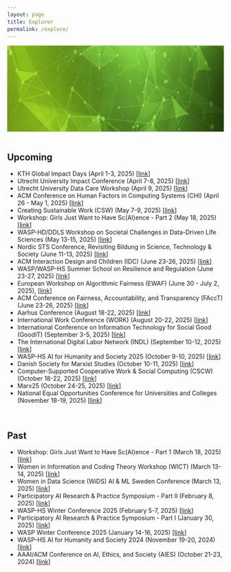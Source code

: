 ```yaml
---
layout: page
title: Explorer
permalink: /explore/
---
```

<center><img src="/images/header-bg.jpg" width="1000" height="200" align="center"></center>

<br>

## Upcoming
* KTH Global Impact Days (April 1-3, 2025) [[link](https://www.kth.se/en/om/internationellt/about/impact-days?utm_medium=email&utm_source=Ungapped&utm_campaign=EECS+News%3a+pEECS+%234+2025+&)]
* Utrecht University Impact Conference (April 7-8, 2025) [[link](https://impact.dataschool.nl)]
* Utrecht University Data Care Workshop (April 9, 2025) [[link](https://www.uu.nl/en/events/data-care-workshop-i-gender-responsive-strategies-for-equitable-ai-futures)]
* ACM Conference on Human Factors in Computing Systems (CHI) (April 26 - May 1, 2025) [[link](https://chi2025.acm.org/)]
* Creating Sustainable Work (CSW) (May 7-9, 2025) [[link](https://ki.se/en/imm/csw2025)]
* Workshop: Girls Just Want to Have Sc(AI)ence - Part 2 (May 18, 2025) [[link](https://www.ai.lu.se/girlscAIence/2025-05-08)]
* WASP-HD/DDLS Workshop on Societal Challenges in Data-Driven Life Sciences (May 13-15, 2025) [[link](https://www.lyyti.fi/p/Sandpit_wokshop_2025/en)]
* Nordic STS Conference, Revisiting Bildung in Science, Technology & Society (June 11-13, 2025) [[link](https://sites.google.com/dsv.su.se/revisiting-bildung-/home)]
* ACM Interaction Design and Children (IDC) (June 23-26, 2025) [[link](https://idc.acm.org/2025/)]
* WASP/WASP-HS Summer School on Resilience and Regulation (June 23-27, 2025) [[link](https://wasp-sweden.org/event/joint-summer-school-on-resilience-and-regulation/)]
* European Workshop on Algorithmic Fairness (EWAF) (June 30 - July 2, 2025), [[link](https://2025.ewaf.org/home)]
* ACM Conference on Fairness, Accountability, and Transparency (FAccT) (June 23-26, 2025) [[link](https://facctconference.org/)]
* Aarhus Conference (August 18-22, 2025) [[link](https://aarhus2025.org/)]
* International Work Conference (WORK) (August 20-22, 2025) [[link](https://work2025.fi/)]
* International Conference on Information Technology for Social Good (GoodIT) (September 3-5, 2025) [[link](https://goodit2025.idlab.uantwerpen.be/)]
* The International Digital Labor Network (INDL) (September 10-12, 2025) [[link](https://www.indl.network/indl-8/)]
* WASP-HS AI for Humanity and Society 2025 (October 9-10, 2025) [[link](https://wasp-hs.org/event/ai-for-humanity-and-society-2025-the-great-transformaition/)]
* Danish Society for Marxist Studies (October 10-11, 2025) [[link](https://marxistiskestudier.com/2025/03/06/call-for-abstracts-10th-annual-conference/)]
* Computer-Supported Cooperative Work & Social Computing (CSCW) (October 18-22, 2025) [[link](https://cscw.acm.org/2025/)]
* Marx25 (October 24-25, 2025) [[link](https://www.cmsmarx.org/marx25/)]
* National Equal Opportunities Conference for Universities and Colleges (November 18-19, 2025) [[link](https://www.likavillkor2025.se/)]

<br>

## Past
* Workshop: Girls Just Want to Have Sc(AI)ence - Part 1 (March 18, 2025) [[link](https://www.ai.lu.se/girlscaience/2025-03-18)]
* Women in Information and Coding Theory Workshop (WICT) (March 13-14, 2025) [[link](https://sites.google.com/view/onurgunlu/research/activities/2025-women-in-information-and-coding-theory-workshop)]
* Women in Data Science (WiDS) AI & ML Sweden Conference (March 13, 2025) [[link](https://wids.confetti.events/wids2025/)]
* Participatory AI Research & Practice Symposium - Part II (February 8, 2025) [[link](https://pairs25.notion.site/Agenda-8th-Feb-17a260e24e1a8092b9e4ebe332807534)]
* WASP-HS Winter Conference 2025 (February 5-7, 2025) [[link](https://wasp-hs.org/event/winter-conference-2025/)]
* Participatory AI Research & Practice Symposium - Part I (January 30, 2025) [[link](https://pairs25.notion.site/Online-Session-Participatory-AI-Research-Practice-Symposium-30th-Jan-177260e24e1a80efb319edc2dd156784)]
* WASP Winter Conference 2025 (January 14-16, 2025) [[link](https://internal.wasp-sweden.org/wasp-winter-conference-14-16-january-2025/)]
* WASP-HS AI for Humanity and Society 2024 (November 19-20, 2024) [[link](https://wasp-hs.org/event/ai-for-humanity-and-society-2024/)]
* AAAI/ACM Conference on AI, Ethics, and Society (AIES) (October 21-23, 2024) [[link](https://www.aies-conference.com/2024/)]
